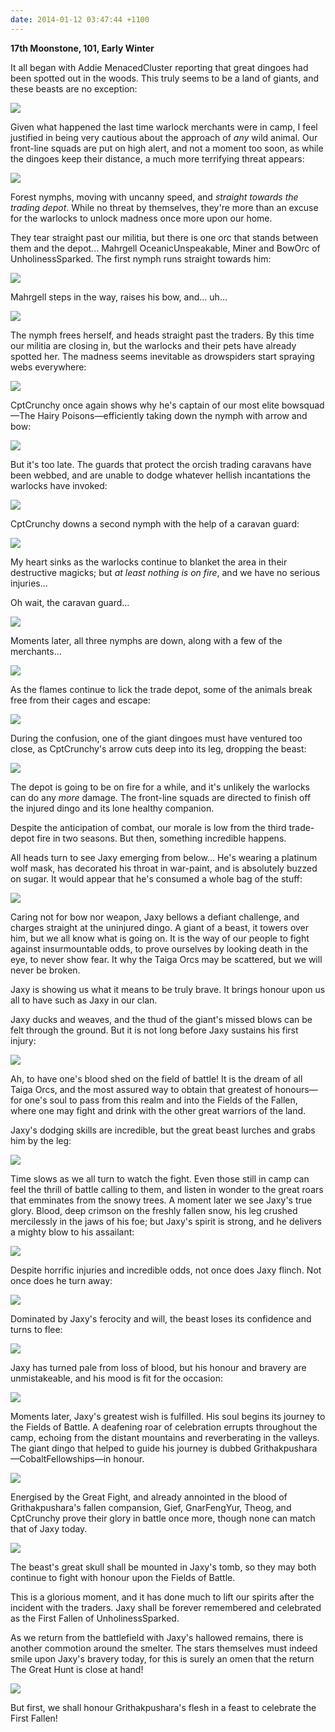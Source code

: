 ```yaml
---
date: 2014-01-12 03:47:44 +1100
---
```


**17th Moonstone, 101, Early Winter**

It all began with Addie MenacedCluster reporting that great dingoes had been spotted out in the woods. This truly seems to be a land of giants, and these beasts are no exception:

![](http://i.imgur.com/l9acNaC.png)

Given what happened the last time warlock merchants were in camp, I feel justified in being very cautious about the approach of *any* wild animal. Our front-line squads are put on high alert, and not a moment too soon, as while the dingoes keep their distance, a much more terrifying threat appears:

<!--more-->

![](http://i.imgur.com/q0SxkzC.png)

Forest nymphs, moving with uncanny speed, and *straight towards the trading depot*. While no threat by themselves, they're more than an excuse for the warlocks to unlock madness once more upon our home.

They tear straight past our militia, but there is one orc that stands between them and the depot... Mahrgell OceanicUnspeakable, Miner and BowOrc of UnholinessSparked. The first nymph runs straight towards him:

![](http://i.imgur.com/q973hwE.png)

Mahrgell steps in the way, raises his bow, and... uh...

![](http://i.imgur.com/0CLxPYb.png)

The nymph frees herself, and heads straight past the traders. By this time our militia are closing in, but the warlocks and their pets have already spotted her. The madness seems inevitable as drowspiders start spraying webs everywhere:

![](http://i.imgur.com/PBrWZp8.png)

CptCrunchy once again shows why he's captain of our most elite bowsquad—The Hairy Poisons—efficiently taking down the nymph with arrow and bow:

![](http://i.imgur.com/9haNPIs.png)

But it's too late. The guards that protect the orcish trading caravans have been webbed, and are unable to dodge whatever hellish incantations the warlocks have invoked:

![](http://i.imgur.com/DTAT04L.png)

CptCrunchy downs a second nymph with the help of a caravan guard:

![](http://i.imgur.com/eX9Jlbc.png)

My heart sinks as the warlocks continue to blanket the area in their destructive magicks; but *at least nothing is on fire*, and we have no serious injuries...

Oh wait, the caravan guard...

![](http://i.imgur.com/ECH95Oz.png)

Moments later, all three nymphs are down, along with a few of the merchants...

![](http://i.imgur.com/ER1agBW.png)

As the flames continue to lick the trade depot, some of the animals break free from their cages and escape:

![](http://i.imgur.com/X18U9vX.png)

During the confusion, one of the giant dingoes must have ventured too close, as CptCrunchy's arrow cuts deep into its leg, dropping the beast:

![](http://i.imgur.com/EhKmMzd.png)

The depot is going to be on fire for a while, and it's unlikely the warlocks can do any *more* damage. The front-line squads are directed to finish off the injured dingo and its lone healthy companion.

Despite the anticipation of combat, our morale is low from the third trade-depot fire in two seasons.  But then, something incredible happens.

All heads turn to see Jaxy emerging from below... He's wearing a platinum wolf mask, has decorated his throat in war-paint, and is absolutely buzzed on sugar. It would appear that he's consumed a whole bag of the stuff:

![](http://i.imgur.com/LfDJaEz.png)

Caring not for bow nor weapon, Jaxy bellows a defiant challenge, and charges straight at the uninjured dingo. A giant of a beast, it towers over him, but we all know what is going on. It is the way of our people to fight against insurmountable odds, to prove ourselves by looking death in the eye, to never show fear. It why the Taiga Orcs may be scattered, but we will never be broken.

Jaxy is showing us what it means to be truly brave. It brings honour upon us all to have such as Jaxy in our clan.

Jaxy ducks and weaves, and the thud of the giant's missed blows can be felt through the ground. But it is not long before Jaxy sustains his first injury:

![](http://i.imgur.com/Xq6eKrZ.png)

Ah, to have one's blood shed on the field of battle! It is the dream of all Taiga Orcs, and the most assured way to obtain that greatest of honours—for one's soul to pass from this realm and into the Fields of the Fallen, where one may fight and drink with the other great warriors of the land.

Jaxy's dodging skills are incredible, but the great beast lurches and grabs him by the leg:

![](http://i.imgur.com/wjhAdXT.png)

Time slows as we all turn to watch the fight. Even those still in camp can feel the thrill of battle calling to them, and listen in wonder to the great roars that emminates from the snowy trees. A moment later we see Jaxy's true glory. Blood, deep crimson on the freshly fallen snow, his leg crushed mercilessly in the jaws of his foe; but Jaxy's spirit is strong, and he delivers a mighty blow to his assailant:

![](http://i.imgur.com/KvcCYmx.png)

Despite horrific injuries and incredible odds, not once does Jaxy flinch. Not once does he turn away:

![](http://i.imgur.com/AC4v0eO.png)

Dominated by Jaxy's ferocity and will, the beast loses its confidence and turns to flee:

![](http://i.imgur.com/Eih2j6z.png)

Jaxy has turned pale from loss of blood, but his honour and bravery are unmistakeable, and his mood is fit for the occasion:

![](http://i.imgur.com/SdQ8ObI.png)

Moments later, Jaxy's greatest wish is fulfilled. His soul begins its journey to the Fields of Battle. A deafening roar of celebration errupts throughout the camp, echoing from the distant mountains and reverberating in the valleys. The giant dingo that helped to guide his journey is dubbed Grithakpushara—CobaltFellowships—in honour.

![](http://i.imgur.com/UdvjiPW.png)

Energised by the Great Fight, and already annointed in the blood of Grithakpushara's fallen compansion, Gief, GnarFengYur, Theog, and CptCrunchy prove their glory in battle once more, though none can match that of Jaxy today.

![](http://i.imgur.com/zdmjvTI.png)

The beast's great skull shall be mounted in Jaxy's tomb, so they may both continue to fight with honour upon the Fields of Battle.

This is a glorious moment, and it has done much to lift our spirits after the incident with the traders. Jaxy shall be forever remembered and celebrated as the First Fallen of UnholinessSparked.

As we return from the battlefield with Jaxy's hallowed remains, there is another commotion around the smelter. The stars themselves must indeed smile upon Jaxy's bravery today, for this is surely an omen that the return The Great Hunt is close at hand!

![](http://i.imgur.com/uisBkNL.png)

But first, we shall honour Grithakpushara's flesh in a feast to celebrate the First Fallen!
